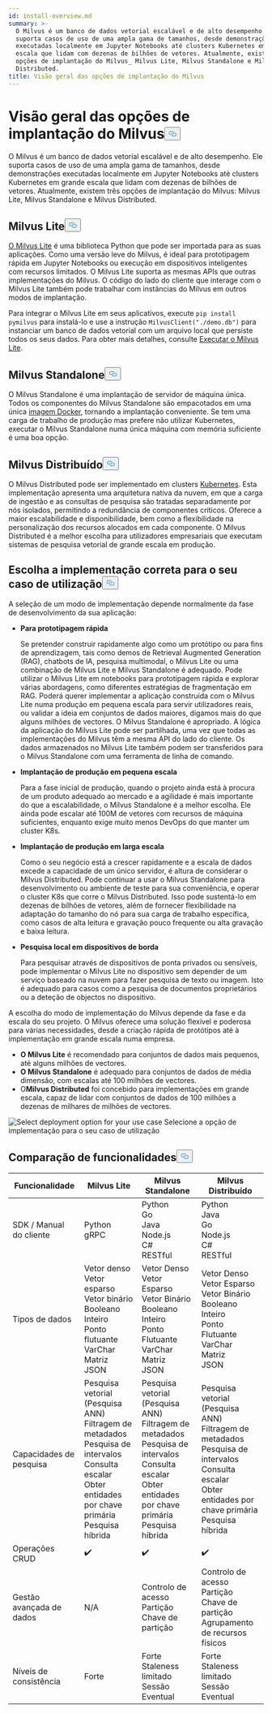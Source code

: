 ```yaml
---
id: install-overview.md
summary: >-
  O Milvus é um banco de dados vetorial escalável e de alto desempenho. Ele
  suporta casos de uso de uma ampla gama de tamanhos, desde demonstrações
  executadas localmente em Jupyter Notebooks até clusters Kubernetes em grande
  escala que lidam com dezenas de bilhões de vetores. Atualmente, existem três
  opções de implantação do Milvus_ Milvus Lite, Milvus Standalone e Milvus
  Distributed.
title: Visão geral das opções de implantação do Milvus
---
```

<h1 id="Overview-of-Milvus-Deployment-Options" class="common-anchor-header">Visão geral das opções de implantação do Milvus<button data-href="#Overview-of-Milvus-Deployment-Options" class="anchor-icon" translate="no">
      <svg translate="no"
        aria-hidden="true"
        focusable="false"
        height="20"
        version="1.1"
        viewBox="0 0 16 16"
        width="16"
      >
        <path
          fill="#0092E4"
          fill-rule="evenodd"
          d="M4 9h1v1H4c-1.5 0-3-1.69-3-3.5S2.55 3 4 3h4c1.45 0 3 1.69 3 3.5 0 1.41-.91 2.72-2 3.25V8.59c.58-.45 1-1.27 1-2.09C10 5.22 8.98 4 8 4H4c-.98 0-2 1.22-2 2.5S3 9 4 9zm9-3h-1v1h1c1 0 2 1.22 2 2.5S13.98 12 13 12H9c-.98 0-2-1.22-2-2.5 0-.83.42-1.64 1-2.09V6.25c-1.09.53-2 1.84-2 3.25C6 11.31 7.55 13 9 13h4c1.45 0 3-1.69 3-3.5S14.5 6 13 6z"
        ></path>
      </svg>
    </button></h1><p>O Milvus é um banco de dados vetorial escalável e de alto desempenho. Ele suporta casos de uso de uma ampla gama de tamanhos, desde demonstrações executadas localmente em Jupyter Notebooks até clusters Kubernetes em grande escala que lidam com dezenas de bilhões de vetores. Atualmente, existem três opções de implantação do Milvus: Milvus Lite, Milvus Standalone e Milvus Distributed.</p>
<h2 id="Milvus-Lite" class="common-anchor-header">Milvus Lite<button data-href="#Milvus-Lite" class="anchor-icon" translate="no">
      <svg translate="no"
        aria-hidden="true"
        focusable="false"
        height="20"
        version="1.1"
        viewBox="0 0 16 16"
        width="16"
      >
        <path
          fill="#0092E4"
          fill-rule="evenodd"
          d="M4 9h1v1H4c-1.5 0-3-1.69-3-3.5S2.55 3 4 3h4c1.45 0 3 1.69 3 3.5 0 1.41-.91 2.72-2 3.25V8.59c.58-.45 1-1.27 1-2.09C10 5.22 8.98 4 8 4H4c-.98 0-2 1.22-2 2.5S3 9 4 9zm9-3h-1v1h1c1 0 2 1.22 2 2.5S13.98 12 13 12H9c-.98 0-2-1.22-2-2.5 0-.83.42-1.64 1-2.09V6.25c-1.09.53-2 1.84-2 3.25C6 11.31 7.55 13 9 13h4c1.45 0 3-1.69 3-3.5S14.5 6 13 6z"
        ></path>
      </svg>
    </button></h2><p><a href="https://milvus.io/docs/milvus_lite.md">O Milvus Lite</a> é uma biblioteca Python que pode ser importada para as suas aplicações. Como uma versão leve do Milvus, é ideal para prototipagem rápida em Jupyter Notebooks ou execução em dispositivos inteligentes com recursos limitados. O Milvus Lite suporta as mesmas APIs que outras implementações do Milvus. O código do lado do cliente que interage com o Milvus Lite também pode trabalhar com instâncias do Milvus em outros modos de implantação.</p>
<p>Para integrar o Milvus Lite em seus aplicativos, execute <code translate="no">pip install pymilvus</code> para instalá-lo e use a instrução <code translate="no">MilvusClient(&quot;./demo.db&quot;)</code> para instanciar um banco de dados vetorial com um arquivo local que persiste todos os seus dados. Para obter mais detalhes, consulte <a href="https://milvus.io/docs/milvus_lite.md">Executar o Milvus Lite</a>.</p>
<h2 id="Milvus-Standalone" class="common-anchor-header">Milvus Standalone<button data-href="#Milvus-Standalone" class="anchor-icon" translate="no">
      <svg translate="no"
        aria-hidden="true"
        focusable="false"
        height="20"
        version="1.1"
        viewBox="0 0 16 16"
        width="16"
      >
        <path
          fill="#0092E4"
          fill-rule="evenodd"
          d="M4 9h1v1H4c-1.5 0-3-1.69-3-3.5S2.55 3 4 3h4c1.45 0 3 1.69 3 3.5 0 1.41-.91 2.72-2 3.25V8.59c.58-.45 1-1.27 1-2.09C10 5.22 8.98 4 8 4H4c-.98 0-2 1.22-2 2.5S3 9 4 9zm9-3h-1v1h1c1 0 2 1.22 2 2.5S13.98 12 13 12H9c-.98 0-2-1.22-2-2.5 0-.83.42-1.64 1-2.09V6.25c-1.09.53-2 1.84-2 3.25C6 11.31 7.55 13 9 13h4c1.45 0 3-1.69 3-3.5S14.5 6 13 6z"
        ></path>
      </svg>
    </button></h2><p>O Milvus Standalone é uma implantação de servidor de máquina única. Todos os componentes do Milvus Standalone são empacotados em uma única <a href="https://milvus.io/docs/install_standalone-docker.md">imagem Docker</a>, tornando a implantação conveniente. Se tem uma carga de trabalho de produção mas prefere não utilizar Kubernetes, executar o Milvus Standalone numa única máquina com memória suficiente é uma boa opção.</p>
<h2 id="Milvus-Distributed" class="common-anchor-header">Milvus Distribuído<button data-href="#Milvus-Distributed" class="anchor-icon" translate="no">
      <svg translate="no"
        aria-hidden="true"
        focusable="false"
        height="20"
        version="1.1"
        viewBox="0 0 16 16"
        width="16"
      >
        <path
          fill="#0092E4"
          fill-rule="evenodd"
          d="M4 9h1v1H4c-1.5 0-3-1.69-3-3.5S2.55 3 4 3h4c1.45 0 3 1.69 3 3.5 0 1.41-.91 2.72-2 3.25V8.59c.58-.45 1-1.27 1-2.09C10 5.22 8.98 4 8 4H4c-.98 0-2 1.22-2 2.5S3 9 4 9zm9-3h-1v1h1c1 0 2 1.22 2 2.5S13.98 12 13 12H9c-.98 0-2-1.22-2-2.5 0-.83.42-1.64 1-2.09V6.25c-1.09.53-2 1.84-2 3.25C6 11.31 7.55 13 9 13h4c1.45 0 3-1.69 3-3.5S14.5 6 13 6z"
        ></path>
      </svg>
    </button></h2><p>O Milvus Distributed pode ser implementado em clusters <a href="https://milvus.io/docs/install_cluster-milvusoperator.md">Kubernetes</a>. Esta implementação apresenta uma arquitetura nativa da nuvem, em que a carga de ingestão e as consultas de pesquisa são tratadas separadamente por nós isolados, permitindo a redundância de componentes críticos. Oferece a maior escalabilidade e disponibilidade, bem como a flexibilidade na personalização dos recursos alocados em cada componente. O Milvus Distributed é a melhor escolha para utilizadores empresariais que executam sistemas de pesquisa vetorial de grande escala em produção.</p>
<h2 id="Choose-the-Right-Deployment-for-Your-Use-Case" class="common-anchor-header">Escolha a implementação correta para o seu caso de utilização<button data-href="#Choose-the-Right-Deployment-for-Your-Use-Case" class="anchor-icon" translate="no">
      <svg translate="no"
        aria-hidden="true"
        focusable="false"
        height="20"
        version="1.1"
        viewBox="0 0 16 16"
        width="16"
      >
        <path
          fill="#0092E4"
          fill-rule="evenodd"
          d="M4 9h1v1H4c-1.5 0-3-1.69-3-3.5S2.55 3 4 3h4c1.45 0 3 1.69 3 3.5 0 1.41-.91 2.72-2 3.25V8.59c.58-.45 1-1.27 1-2.09C10 5.22 8.98 4 8 4H4c-.98 0-2 1.22-2 2.5S3 9 4 9zm9-3h-1v1h1c1 0 2 1.22 2 2.5S13.98 12 13 12H9c-.98 0-2-1.22-2-2.5 0-.83.42-1.64 1-2.09V6.25c-1.09.53-2 1.84-2 3.25C6 11.31 7.55 13 9 13h4c1.45 0 3-1.69 3-3.5S14.5 6 13 6z"
        ></path>
      </svg>
    </button></h2><p>A seleção de um modo de implementação depende normalmente da fase de desenvolvimento da sua aplicação:</p>
<ul>
<li><p><strong>Para prototipagem rápida</strong></p>
<p>Se pretender construir rapidamente algo como um protótipo ou para fins de aprendizagem, tais como demos de Retrieval Augmented Generation (RAG), chatbots de IA, pesquisa multimodal, o Milvus Lite ou uma combinação de Milvus Lite e Milvus Standalone é adequado. Pode utilizar o Milvus Lite em notebooks para prototipagem rápida e explorar várias abordagens, como diferentes estratégias de fragmentação em RAG. Poderá querer implementar a aplicação construída com o Milvus Lite numa produção em pequena escala para servir utilizadores reais, ou validar a ideia em conjuntos de dados maiores, digamos mais do que alguns milhões de vectores. O Milvus Standalone é apropriado. A lógica da aplicação do Milvus Lite pode ser partilhada, uma vez que todas as implementações do Milvus têm a mesma API do lado do cliente. Os dados armazenados no Milvus Lite também podem ser transferidos para o Milvus Standalone com uma ferramenta de linha de comando.</p></li>
<li><p><strong>Implantação de produção em pequena escala</strong></p>
<p>Para a fase inicial de produção, quando o projeto ainda está à procura de um produto adequado ao mercado e a agilidade é mais importante do que a escalabilidade, o Milvus Standalone é a melhor escolha. Ele ainda pode escalar até 100M de vetores com recursos de máquina suficientes, enquanto exige muito menos DevOps do que manter um cluster K8s.</p></li>
<li><p><strong>Implantação de produção em larga escala</strong></p>
<p>Como o seu negócio está a crescer rapidamente e a escala de dados excede a capacidade de um único servidor, é altura de considerar o Milvus Distributed. Pode continuar a usar o Milvus Standalone para desenvolvimento ou ambiente de teste para sua conveniência, e operar o cluster K8s que corre o Milvus Distributed. Isso pode sustentá-lo em dezenas de bilhões de vetores, além de fornecer flexibilidade na adaptação do tamanho do nó para sua carga de trabalho específica, como casos de alta leitura e gravação pouco frequente ou alta gravação e baixa leitura.</p></li>
<li><p><strong>Pesquisa local em dispositivos de borda</strong></p>
<p>Para pesquisar através de dispositivos de ponta privados ou sensíveis, pode implementar o Milvus Lite no dispositivo sem depender de um serviço baseado na nuvem para fazer pesquisa de texto ou imagem. Isto é adequado para casos como a pesquisa de documentos proprietários ou a deteção de objectos no dispositivo.</p></li>
</ul>
<p>A escolha do modo de implementação do Milvus depende da fase e da escala do seu projeto. O Milvus oferece uma solução flexível e poderosa para várias necessidades, desde a criação rápida de protótipos até à implementação em grande escala numa empresa.</p>
<ul>
<li><strong>O Milvus Lite</strong> é recomendado para conjuntos de dados mais pequenos, até alguns milhões de vectores.</li>
<li><strong>O Milvus Standalone</strong> é adequado para conjuntos de dados de média dimensão, com escalas até 100 milhões de vectores.</li>
<li>O<strong>Milvus Distributed</strong> foi concebido para implementações em grande escala, capaz de lidar com conjuntos de dados de 100 milhões a dezenas de milhares de milhões de vectores.</li>
</ul>
<p>
  
   <span class="img-wrapper"> <img translate="no" src="/docs/v2.5.x/assets/select-deployment-option.png" alt="Select deployment option for your use case" class="doc-image" id="select-deployment-option-for-your-use-case" />
   </span> <span class="img-wrapper"> <span>Selecione a opção de implementação para o seu caso de utilização</span> </span></p>
<h2 id="Comparison-on-functionalities" class="common-anchor-header">Comparação de funcionalidades<button data-href="#Comparison-on-functionalities" class="anchor-icon" translate="no">
      <svg translate="no"
        aria-hidden="true"
        focusable="false"
        height="20"
        version="1.1"
        viewBox="0 0 16 16"
        width="16"
      >
        <path
          fill="#0092E4"
          fill-rule="evenodd"
          d="M4 9h1v1H4c-1.5 0-3-1.69-3-3.5S2.55 3 4 3h4c1.45 0 3 1.69 3 3.5 0 1.41-.91 2.72-2 3.25V8.59c.58-.45 1-1.27 1-2.09C10 5.22 8.98 4 8 4H4c-.98 0-2 1.22-2 2.5S3 9 4 9zm9-3h-1v1h1c1 0 2 1.22 2 2.5S13.98 12 13 12H9c-.98 0-2-1.22-2-2.5 0-.83.42-1.64 1-2.09V6.25c-1.09.53-2 1.84-2 3.25C6 11.31 7.55 13 9 13h4c1.45 0 3-1.69 3-3.5S14.5 6 13 6z"
        ></path>
      </svg>
    </button></h2><table>
<thead>
<tr><th>Funcionalidade</th><th>Milvus Lite</th><th>Milvus Standalone</th><th>Milvus Distribuído</th></tr>
</thead>
<tbody>
<tr><td>SDK / Manual do cliente</td><td>Python<br/>gRPC</td><td>Python<br/>Go<br/>Java<br/>Node.js<br/>C#<br/>RESTful</td><td>Python<br/>Java<br/>Go<br/>Node.js<br/>C#<br/>RESTful</td></tr>
<tr><td>Tipos de dados</td><td>Vetor denso<br/>Vetor esparso<br/>Vetor binário<br/>Booleano<br/>Inteiro<br/>Ponto flutuante<br/>VarChar<br/>Matriz<br/>JSON</td><td>Vetor Denso<br/>Vetor Esparso<br/>Vetor Binário<br/>Booleano<br/>Inteiro<br/>Ponto Flutuante<br/>VarChar<br/>Matriz<br/>JSON</td><td>Vetor Denso<br/>Vetor Esparso<br/>Vetor Binário<br/>Booleano<br/>Inteiro<br/>Ponto Flutuante<br/>VarChar<br/>Matriz<br/>JSON</td></tr>
<tr><td>Capacidades de pesquisa</td><td>Pesquisa vetorial (Pesquisa ANN)<br/>Filtragem de metadados<br/>Pesquisa de intervalos<br/>Consulta escalar<br/>Obter entidades por chave primária<br/>Pesquisa híbrida</td><td>Pesquisa vetorial (Pesquisa ANN)<br/>Filtragem de metadados<br/>Pesquisa de intervalos<br/>Consulta escalar<br/>Obter entidades por chave primária<br/>Pesquisa híbrida</td><td>Pesquisa vetorial (Pesquisa ANN)<br/>Filtragem de metadados<br/>Pesquisa de intervalos<br/>Consulta escalar<br/>Obter entidades por chave primária<br/>Pesquisa híbrida</td></tr>
<tr><td>Operações CRUD</td><td>✔️</td><td>✔️</td><td>✔️</td></tr>
<tr><td>Gestão avançada de dados</td><td>N/A</td><td>Controlo de acesso<br/>Partição<br/>Chave de partição</td><td>Controlo de acesso<br/>Partição<br/>Chave de partição<br/>Agrupamento de recursos físicos</td></tr>
<tr><td>Níveis de consistência</td><td>Forte</td><td>Forte<br/>Staleness limitado<br/>Sessão<br/>Eventual</td><td>Forte<br/>Staleness limitado<br/>Sessão<br/>Eventual</td></tr>
</tbody>
</table>
